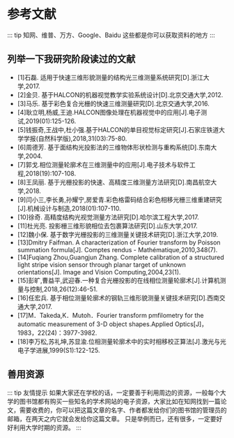 # 参考文献

::: tip
知网、维普、万方、Google、Baidu 这些都是你可以获取资料的地方
:::

## 列举一下我研究阶段读过的文献

- [1]石磊. 适用于快速三维形貌测量的结构光三维测量系统研究[D].浙江大学,2017.
- [2]金贝. 基于HALCON的机器视觉教学实验系统设计[D].北京交通大学,2012.
- [3]马乐. 基于彩色复合光栅的快速三维测量研究[D].北京交通大学,2016.
- [4]耿立明,杨威,王迪.HALCON图像处理在机器视觉中的应用[J].电子测试,2019(01):125-126.
- [5]钱振奇,王战中,杜小强.基于HALCON的单目视觉标定研究[J].石家庄铁道大学学报(自然科学版),2018,31(03):75-80.
- [6]周德芳. 基于面结构光投影法的三维物体形状检测与重构系统[D].东南大学,2004.
- [7]郭戈.相位测量轮廓术在三维测量中的应用[J].电子技术与软件工程,2018(19):107-108.
- [8]王凤丽. 基于光栅投影的快速、高精度三维测量方法研究[D].南昌航空大学,2018.
- [9]闫小三,李长勇,孙耀宁,房爱青.彩色格雷码结合彩色相移光栅三维重建研究[J].机械设计与制造,2018(01):107-110.
- [10]徐奇. 高精度结构光视觉测量方法研究[D].哈尔滨工程大学,2017.
- [11]杜光亮. 投影栅三维形貌相位去包裹算法研究[D].山东大学,2017.
- [12]魏小保. 基于数字光栅投影的三维测量关键技术研究[D].浙江大学,2019.
- [13]Dmitry Faifman. A characterization of Fourier transform by Poisson summation formula[J]. Comptes rendus - Mathématique,2010,348(7).
- [14]Fuqiang Zhou,Guangjun Zhang. Complete calibration of a structured light stripe vision sensor through planar target of unknown orientations[J]. Image and Vision Computing,2004,23(1).
- [15]彭旷,曹益平,武迎春.一种复合光栅投影的在线相位测量轮廓术[J].计算机测量与控制,2018,26(12):46-51.
- [16]任宏兵. 基于相位测量轮廓术的钢轨三维形貌测量关键技术研究[D].西南交通大学,2017.
- [17]M．Takeda,K．Mutoh．Fourier transform pmfilometry for the automatic measurement of 3-D object shapes.Applied Optics[J]，1983，22(24)：3977-3982.
- [18]李万松,苏礼坤,苏显渝.位相测量轮廓术中的实时相移校正算法[J].激光与光电子学进展,1999(S1):122-125.

## 善用资源

::: tip 友情提示
如果大家还在学校的话，一定要善于利用周边的资源，一般每个大学的图书馆都有购买一些知名的学术网站的电子资源，大家比如在知网找到一篇论文，需要收费的，你可以把这篇文章的名字、作者都发给你们的图书馆的管理员的邮箱，在两天之内它就会发给你这篇文章。
只是举例而已，还有很多，一定要好好利用大学时期的资源。
:::
